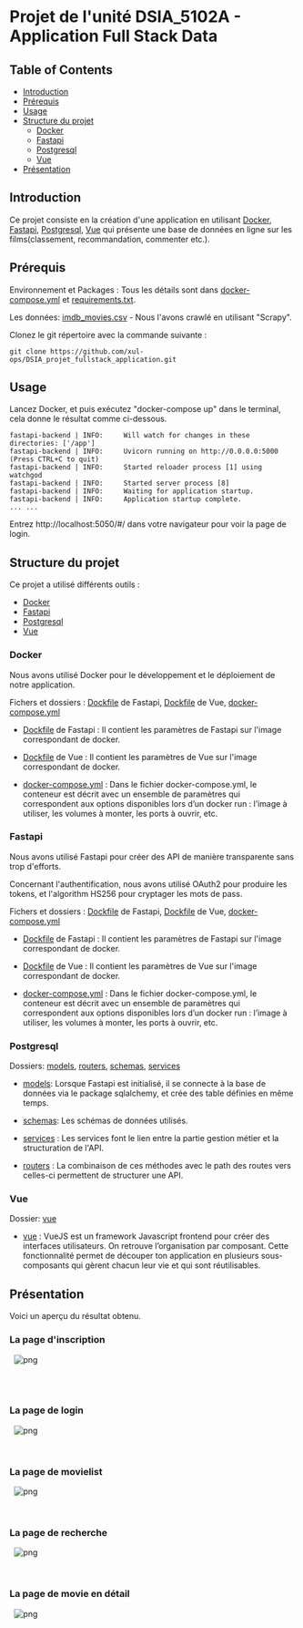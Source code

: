 
# Projet de l'unité DSIA_5102A - Application Full Stack Data

## Table of Contents

- [Introduction](#introduction)
- [Prérequis](#prérequis )
- [Usage](#usage)
- [Structure du projet](#structure-du-projet)
  * [Docker](#Docker)
  * [Fastapi](#Fastapi)
  * [Postgresql](#Postgresql)
  * [Vue](#Vue)
- [Présentation](#présentation)

## Introduction 

Ce projet consiste en la création d'une application en utilisant [Docker](https://www.docker.com/), [Fastapi](https://fastapi.tiangolo.com/), [Postgresql](https://www.postgresql.org/), [Vue](https://vuejs.org/v2/guide/) qui présente une base de données en ligne sur les films(classement, recommandation, commenter etc.).

## Prérequis 

Environnement et Packages : Tous les détails sont dans [docker-compose.yml](https://github.com/xul-ops/DSIA_projet_fullstack_application/blob/main/docker-compose.yml) et [requirements.txt](https://github.com/xul-ops/DSIA_projet_fullstack_application/blob/main/requirements.txt).

Les données: [imdb_movies.csv](https://github.com/xul-ops/DSIA_projet_fullstack_application/blob/main/app/imdb_movies.csv) - Nous l'avons crawlé en utilisant "Scrapy".

Clonez le git répertoire avec la commande suivante :

```
git clone https://github.com/xul-ops/DSIA_projet_fullstack_application.git
```

## Usage

Lancez Docker, et puis exécutez "docker-compose up" dans le terminal, cela donne le résultat comme ci-dessous.

```
fastapi-backend | INFO:     Will watch for changes in these directories: ['/app']
fastapi-backend | INFO:     Uvicorn running on http://0.0.0.0:5000 (Press CTRL+C to quit)
fastapi-backend | INFO:     Started reloader process [1] using watchgod
fastapi-backend | INFO:     Started server process [8]
fastapi-backend | INFO:     Waiting for application startup.
fastapi-backend | INFO:     Application startup complete.
... ...

```
Entrez http://localhost:5050/#/ dans votre navigateur pour voir la page de login.

## Structure du projet 

Ce projet a utilisé différents outils : 
- [Docker](https://www.docker.com/)
- [Fastapi](https://fastapi.tiangolo.com/) 
- [Postgresql](https://www.postgresql.org/)
- [Vue](https://vuejs.org/v2/guide/)

### Docker 

Nous avons utilisé Docker pour le développement et le déploiement de notre application.

Fichers et dossiers : [Dockfile](https://github.com/xul-ops/DSIA_projet_fullstack_application/blob/main/Dockerfile) de Fastapi, [Dockfile](https://github.com/xul-ops/DSIA_projet_fullstack_application/blob/main/vue/Dockerfile) de Vue, [docker-compose.yml](https://github.com/xul-ops/DSIA_projet_fullstack_application/blob/main/docker-compose.yml)

- [Dockfile](https://github.com/xul-ops/DSIA_projet_fullstack_application/blob/main/Dockerfile) de Fastapi : Il contient les paramètres de Fastapi sur l'image correspondant de docker.

- [Dockfile](https://github.com/xul-ops/DSIA_projet_fullstack_application/blob/main/vue/Dockerfile) de Vue : Il contient les paramètres de Vue sur l'image correspondant de docker.

- [docker-compose.yml](https://github.com/xul-ops/DSIA_projet_fullstack_application/blob/main/docker-compose.yml) : Dans le fichier docker-compose.yml, le conteneur est décrit avec un ensemble de paramètres qui correspondent aux options disponibles lors d’un docker run : l’image à utiliser, les volumes à monter, les ports à ouvrir, etc.

### Fastapi 

Nous avons utilisé Fastapi pour créer des API de manière transparente sans trop d'efforts.

Concernant l'authentification, nous avons utilisé OAuth2 pour produire les tokens, et l'algorithm HS256 pour cryptager les mots de pass.

Fichers et dossiers : [Dockfile](https://github.com/xul-ops/DSIA_projet_fullstack_application/blob/main/Dockerfile) de Fastapi, [Dockfile](https://github.com/xul-ops/DSIA_projet_fullstack_application/blob/main/vue/Dockerfile) de Vue, [docker-compose.yml](https://github.com/xul-ops/DSIA_projet_fullstack_application/blob/main/docker-compose.yml)

- [Dockfile](https://github.com/xul-ops/DSIA_projet_fullstack_application/blob/main/Dockerfile) de Fastapi : Il contient les paramètres de Fastapi sur l'image correspondant de docker.

- [Dockfile](https://github.com/xul-ops/DSIA_projet_fullstack_application/blob/main/vue/Dockerfile) de Vue : Il contient les paramètres de Vue sur l'image correspondant de docker.

- [docker-compose.yml](https://github.com/xul-ops/DSIA_projet_fullstack_application/blob/main/docker-compose.yml) : Dans le fichier docker-compose.yml, le conteneur est décrit avec un ensemble de paramètres qui correspondent aux options disponibles lors d’un docker run : l’image à utiliser, les volumes à monter, les ports à ouvrir, etc.

### Postgresql

Dossiers: [models](https://github.com/xul-ops/DSIA_projet_fullstack_application/tree/main/app/models), [routers](https://github.com/xul-ops/DSIA_projet_fullstack_application/tree/main/app/routers), [schemas](https://github.com/xul-ops/DSIA_projet_fullstack_application/tree/main/app/routers), [services](https://github.com/xul-ops/DSIA_projet_fullstack_application/tree/main/app/services)

- [models](https://github.com/xul-ops/DSIA_projet_fullstack_application/tree/main/app/models): Lorsque Fastapi est initialisé, il se connecte à la base de données via le package sqlalchemy, et crée des table définies en même temps.

- [schemas](https://github.com/xul-ops/DSIA_projet_fullstack_application/tree/main/app/routers): Les schémas de données utilisés.

- [services](https://github.com/xul-ops/DSIA_projet_fullstack_application/tree/main/app/services) : Les services font le lien entre la partie gestion métier et la structuration de l'API.

- [routers](https://github.com/xul-ops/DSIA_projet_fullstack_application/tree/main/app/routers) : La combinaison de ces méthodes avec le path des routes vers celles-ci permettent de structurer une API.

### Vue

Dossier: [vue](https://github.com/xul-ops/DSIA_projet_fullstack_application/tree/main/vue)

- [vue](https://github.com/xul-ops/DSIA_projet_fullstack_application/tree/main/vue) : VueJS est un framework Javascript frontend pour créer des interfaces utilisateurs. On retrouve l’organisation par composant. Cette fonctionnalité permet de découper ton application en plusieurs sous-composants qui gèrent chacun leur vie et qui sont réutilisables.

## Présentation

Voici un aperçu du résultat obtenu.

### La page d'inscription 

&nbsp; 
![png](img_presentation/inscription.png)

 &nbsp;  
 &nbsp;
### La page de login

&nbsp; 
![png](img_presentation/login.png)

 &nbsp; 
 &nbsp;
### La page de movielist

&nbsp; 
![png](img_presentation/movielist.png)

 &nbsp; 
 &nbsp;
### La page de recherche

&nbsp; 
![png](img_presentation/search.png)

 &nbsp; 
 &nbsp;
### La page de movie en détail

&nbsp; 
![png](img_presentation/detail.png)
&nbsp; 




